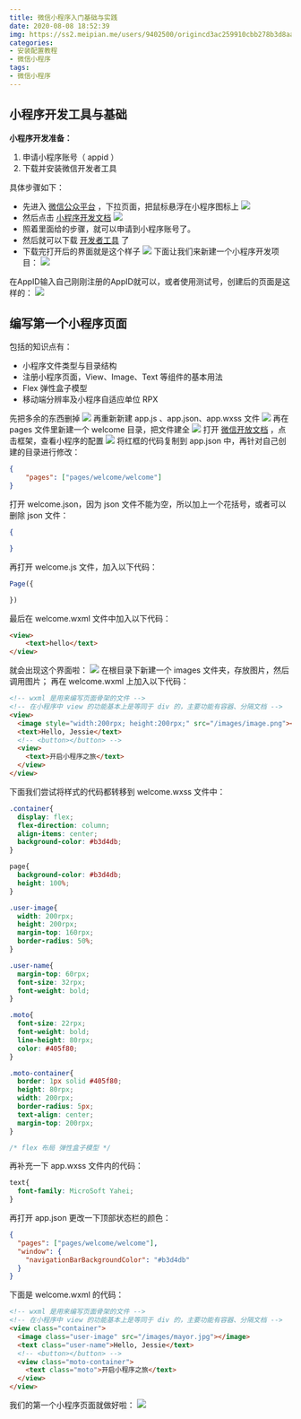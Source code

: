 ```yaml
---
title: 微信小程序入门基础与实践
date: 2020-08-08 18:52:39
img: https://ss2.meipian.me/users/9402500/origincd3ac259910cbb278b3d8aae6a1bbea4.jpg?imageView2/2/w/750/h/1400/q/80
categories: 
- 安装配置教程
- 微信小程序
tags:
- 微信小程序
---
```


## 小程序开发工具与基础
**小程序开发准备：**

 1. 申请小程序账号（ appid ）
 2. 下载并安装微信开发者工具

具体步骤如下：

 - 先进入 [微信公众平台](https://mp.weixin.qq.com/) ，下拉页面，把鼠标悬浮在小程序图标上
 ![](https://img-blog.csdnimg.cn/2020053011533742.png?x-oss-process=image/watermark,type_ZmFuZ3poZW5naGVpdGk,shadow_10,text_aHR0cHM6Ly9ibG9nLmNzZG4ubmV0L0plc3NpZWVlZWVlZQ==,size_16,color_FFFFFF,t_70)
 - 然后点击 [小程序开发文档](https://developers.weixin.qq.com/miniprogram/dev/framework/) 
 ![](https://img-blog.csdnimg.cn/20200530115427561.png?x-oss-process=image/watermark,type_ZmFuZ3poZW5naGVpdGk,shadow_10,text_aHR0cHM6Ly9ibG9nLmNzZG4ubmV0L0plc3NpZWVlZWVlZQ==,size_16,color_FFFFFF,t_70)
 - 照着里面给的步骤，就可以申请到小程序账号了。
 - 然后就可以下载 [开发者工具](https://developers.weixin.qq.com/miniprogram/dev/devtools/download.html) 了
 - 下载完打开后的界面就是这个样子
![](https://img-blog.csdnimg.cn/20200530121537636.png?x-oss-process=image/watermark,type_ZmFuZ3poZW5naGVpdGk,shadow_10,text_aHR0cHM6Ly9ibG9nLmNzZG4ubmV0L0plc3NpZWVlZWVlZQ==,size_16,color_FFFFFF,t_70)
下面让我们来新建一个小程序开发项目：
![](https://img-blog.csdnimg.cn/20200530141309224.png?x-oss-process=image/watermark,type_ZmFuZ3poZW5naGVpdGk,shadow_10,text_aHR0cHM6Ly9ibG9nLmNzZG4ubmV0L0plc3NpZWVlZWVlZQ==,size_16,color_FFFFFF,t_70)

在AppID输入自己刚刚注册的AppID就可以，或者使用测试号，创建后的页面是这样的：
![](https://img-blog.csdnimg.cn/20200530130222155.png?x-oss-process=image/watermark,type_ZmFuZ3poZW5naGVpdGk,shadow_10,text_aHR0cHM6Ly9ibG9nLmNzZG4ubmV0L0plc3NpZWVlZWVlZQ==,size_16,color_FFFFFF,t_70)

## 编写第一个小程序页面
包括的知识点有：
 - 小程序文件类型与目录结构
 - 注册小程序页面，View、Image、Text 等组件的基本用法
 - Flex 弹性盒子模型
 - 移动端分辨率及小程序自适应单位 RPX
 
 
先把多余的东西删掉
![](https://img-blog.csdnimg.cn/20200530130429651.png)
再重新新建 app.js 、app.json、app.wxss 文件
![](https://img-blog.csdnimg.cn/20200530130540918.png?x-oss-process=image/watermark,type_ZmFuZ3poZW5naGVpdGk,shadow_10,text_aHR0cHM6Ly9ibG9nLmNzZG4ubmV0L0plc3NpZWVlZWVlZQ==,size_16,color_FFFFFF,t_70)
再在 pages 文件里新建一个 welcome 目录，把文件建全
![](https://img-blog.csdnimg.cn/20200530130757627.png?x-oss-process=image/watermark,type_ZmFuZ3poZW5naGVpdGk,shadow_10,text_aHR0cHM6Ly9ibG9nLmNzZG4ubmV0L0plc3NpZWVlZWVlZQ==,size_16,color_FFFFFF,t_70)
打开 [微信开放文档](https://developers.weixin.qq.com/miniprogram/dev/reference/configuration/app.html) ，点击框架，查看小程序的配置
![](https://img-blog.csdnimg.cn/20200530131445860.png?x-oss-process=image/watermark,type_ZmFuZ3poZW5naGVpdGk,shadow_10,text_aHR0cHM6Ly9ibG9nLmNzZG4ubmV0L0plc3NpZWVlZWVlZQ==,size_16,color_FFFFFF,t_70)
将红框的代码复制到 app.json 中，再针对自己创建的目录进行修改：

```json
{
	"pages": ["pages/welcome/welcome"]
}
```

打开 welcome.json，因为 json 文件不能为空，所以加上一个花括号，或者可以删除 json 文件：

```json
{

}
```

再打开 welcome.js 文件，加入以下代码：

```javascript
Page({

})
```

最后在 welcome.wxml 文件中加入以下代码：

```html
<view>
	<text>hello</text>
</view>
```

就会出现这个界面啦：
![](https://img-blog.csdnimg.cn/20200530132257442.png?x-oss-process=image/watermark,type_ZmFuZ3poZW5naGVpdGk,shadow_10,text_aHR0cHM6Ly9ibG9nLmNzZG4ubmV0L0plc3NpZWVlZWVlZQ==,size_16,color_FFFFFF,t_70)
在根目录下新建一个 images 文件夹，存放图片，然后调用图片；
再在 welcome.wxml 上加入以下代码：

```html
<!-- wxml 是用来编写页面骨架的文件 -->
<!-- 在小程序中 view 的功能基本上是等同于 div 的，主要功能有容器、分隔文档 -->
<view>
  <image style="width:200rpx; height:200rpx;" src="/images/image.png"></image>
  <text>Hello, Jessie</text>
  <!-- <button></button> -->
  <view>
    <text>开启小程序之旅</text>
  </view>
</view>
```
下面我们尝试将样式的代码都转移到 welcome.wxss 文件中：

```css
.container{
  display: flex;
  flex-direction: column;
  align-items: center;
  background-color: #b3d4db;
}

page{
  background-color: #b3d4db;
  height: 100%;
}

.user-image{
  width: 200rpx;
  height: 200rpx;
  margin-top: 160rpx;
  border-radius: 50%;
}

.user-name{
  margin-top: 60rpx;
  font-size: 32rpx;
  font-weight: bold;
}

.moto{
  font-size: 22rpx;
  font-weight: bold;
  line-height: 80rpx;
  color: #405f80;
}

.moto-container{
  border: 1px solid #405f80;
  height: 80rpx;
  width: 200rpx;
  border-radius: 5px;
  text-align: center;
  margin-top: 200rpx;
}

/* flex 布局 弹性盒子模型 */
```
再补充一下 app.wxss 文件内的代码：

```css
text{
  font-family: MicroSoft Yahei;
}
```
再打开 app.json 更改一下顶部状态栏的颜色：

```json
{
  "pages": ["pages/welcome/welcome"],
  "window": {
    "navigationBarBackgroundColor": "#b3d4db"
  }
}
```
下面是 welcome.wxml 的代码：

```html
<!-- wxml 是用来编写页面骨架的文件 -->
<!-- 在小程序中 view 的功能基本上是等同于 div 的，主要功能有容器、分隔文档 -->
<view class="container">
  <image class="user-image" src="/images/mayor.jpg"></image>
  <text class="user-name">Hello, Jessie</text>
  <!-- <button></button> -->
  <view class="moto-container">
    <text class="moto">开启小程序之旅</text>
  </view>
</view>
```
我们的第一个小程序页面就做好啦：
![](https://img-blog.csdnimg.cn/20200530140656576.png?x-oss-process=image/watermark,type_ZmFuZ3poZW5naGVpdGk,shadow_10,text_aHR0cHM6Ly9ibG9nLmNzZG4ubmV0L0plc3NpZWVlZWVlZQ==,size_16,color_FFFFFF,t_70)
